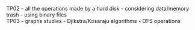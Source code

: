 TP02 - all the operations made by a hard disk - considering data/memory trash - using binary files  
TP03 - graphs studies - Djikstra/Kosaraju algorithms - DFS operations
